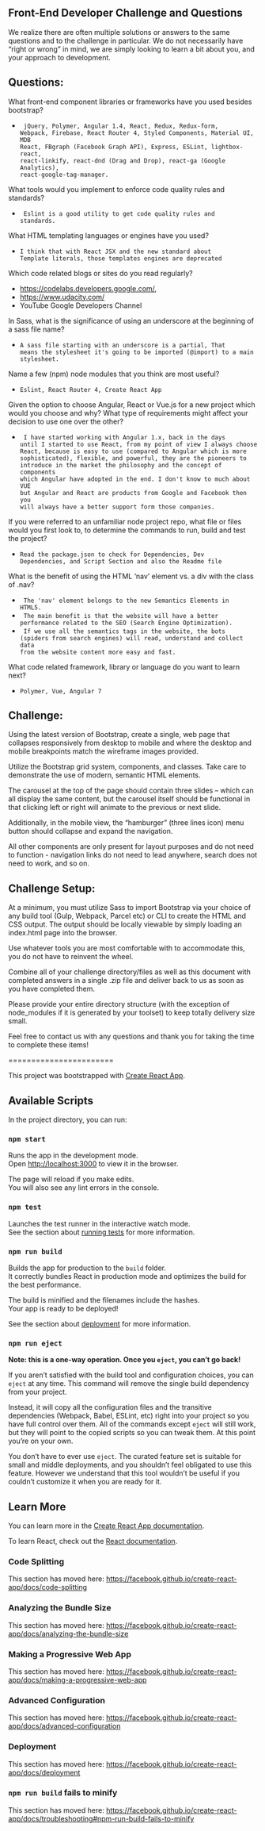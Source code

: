 ## Front-End Developer Challenge and Questions

We realize there are often multiple solutions or answers to the same questions and to the challenge in particular. We do not necessarily have “right or wrong” in mind, we are simply looking to learn a bit about you, and your approach to development. 


## Questions:

What front-end component libraries or frameworks have you used besides bootstrap?

* <code> jQuery, Polymer, Angular 1.4, React, Redux, Redux-form, Webpack, Firebase, React Router 4, Styled Components,
Material UI, MDB React, FBgraph (Facebook Graph API), Express, 
 ESLint, lightbox-react, react-linkify, react-dnd (Drag and Drop), 
react-ga (Google Analytics), react-google-tag-manager.</code>

What tools would you implement to enforce code quality rules and standards? 

* <code> Eslint is a good utility to get code quality rules and standards.</code>

What HTML templating languages or engines have you used?

* <code>I think that with React JSX and the new standard about Template literals, those templates engines are deprecated</code>


Which code related blogs or sites do you read regularly?
 
* https://codelabs.developers.google.com/,
* https://www.udacity.com/
* YouTube Google Developers Channel



In Sass, what is the significance of using an underscore at the beginning of a sass file name?

* <code>A sass file starting with an underscore is a partial, That means the stylesheet it's going to be imported (@import) to a main stylesheet.</code>

Name a few (npm) node modules that you think are most useful?
* <code>Eslint, React Router 4, Create React App </code>

Given the option to choose Angular, React or Vue.js for a new project which would you choose and why? What type of requirements might affect your decision to use one over the other?
* <code> I have started working with Angular 1.x, back in the days until I started to use React, from my point of view I always choose React, because is easy to use (compared to Angular which is more sophisticated), flexible, and powerful, they are the pioneers to introduce in the market the philosophy and the concept of components which Angular have adopted in the end.
I don't know to much about VUE but Angular and React are products from Google and Facebook then you will always have a better support form those companies.  </code>


If you were referred to an unfamiliar node project repo, what file or files would you first look to, to determine the commands to run, build and test the project?
* <code>Read the package.json to check for Dependencies, Dev Dependencies, and Script Section and also the Readme file </code>


What is the benefit of using the HTML ‘nav’ element vs. a div with the class of .nav?
* <code> The 'nav' element belongs to the new Semantics Elements in HTML5.</code>
* <code> The main benefit is that the website will have a better performance related to the SEO (Search Engine Optimization).</code>
* <code> If we use all the semantics tags in the website, the bots (spiders from search engines) will read, understand and collect data from the website content more easy and fast. </code>

What code related framework, library or language do you want to learn next?
* <code>Polymer, Vue, Angular 7</code>


## Challenge:

Using the latest version of Bootstrap, create a single, web page that collapses responsively from desktop to mobile and where the desktop and mobile breakpoints match the wireframe images provided.

Utilize the Bootstrap grid system, components, and classes. Take care to demonstrate the use of modern, semantic HTML elements.

The carousel at the top of the page should contain three slides  – which can all display the same content, but the carousel itself should be functional in that clicking left or right will animate to the previous or next slide.

Additionally, in the mobile view, the “hamburger” (three lines icon) menu button should collapse and expand the navigation.

All other components are only present for layout purposes and do not need to function - navigation links do not need to lead anywhere, search does not need to work, and so on.

## Challenge Setup:

At a minimum, you must utilize Sass to import Bootstrap via your choice of any build tool (Gulp, Webpack, Parcel etc) or CLI to create the HTML and CSS output. The output should be locally viewable by simply loading an index.html page into the browser.

Use whatever tools you are most comfortable with to accommodate this, you do not have to reinvent the wheel.

Combine all of your challenge directory/files as well as this document with completed answers in a single .zip file and deliver back to us as soon as you have completed them.

Please provide your entire directory structure (with the exception of node_modules if it is generated by your toolset) to keep totally delivery size small.

Feel free to contact us with any questions and thank you for taking the time to complete these items!

=======================

This project was bootstrapped with [Create React App](https://github.com/facebook/create-react-app).

## Available Scripts

In the project directory, you can run:

### `npm start`

Runs the app in the development mode.<br>
Open [http://localhost:3000](http://localhost:3000) to view it in the browser.

The page will reload if you make edits.<br>
You will also see any lint errors in the console.

### `npm test`

Launches the test runner in the interactive watch mode.<br>
See the section about [running tests](https://facebook.github.io/create-react-app/docs/running-tests) for more information.

### `npm run build`

Builds the app for production to the `build` folder.<br>
It correctly bundles React in production mode and optimizes the build for the best performance.

The build is minified and the filenames include the hashes.<br>
Your app is ready to be deployed!

See the section about [deployment](https://facebook.github.io/create-react-app/docs/deployment) for more information.

### `npm run eject`

**Note: this is a one-way operation. Once you `eject`, you can’t go back!**

If you aren’t satisfied with the build tool and configuration choices, you can `eject` at any time. This command will remove the single build dependency from your project.

Instead, it will copy all the configuration files and the transitive dependencies (Webpack, Babel, ESLint, etc) right into your project so you have full control over them. All of the commands except `eject` will still work, but they will point to the copied scripts so you can tweak them. At this point you’re on your own.

You don’t have to ever use `eject`. The curated feature set is suitable for small and middle deployments, and you shouldn’t feel obligated to use this feature. However we understand that this tool wouldn’t be useful if you couldn’t customize it when you are ready for it.

## Learn More

You can learn more in the [Create React App documentation](https://facebook.github.io/create-react-app/docs/getting-started).

To learn React, check out the [React documentation](https://reactjs.org/).

### Code Splitting

This section has moved here: https://facebook.github.io/create-react-app/docs/code-splitting

### Analyzing the Bundle Size

This section has moved here: https://facebook.github.io/create-react-app/docs/analyzing-the-bundle-size

### Making a Progressive Web App

This section has moved here: https://facebook.github.io/create-react-app/docs/making-a-progressive-web-app

### Advanced Configuration

This section has moved here: https://facebook.github.io/create-react-app/docs/advanced-configuration

### Deployment

This section has moved here: https://facebook.github.io/create-react-app/docs/deployment

### `npm run build` fails to minify

This section has moved here: https://facebook.github.io/create-react-app/docs/troubleshooting#npm-run-build-fails-to-minify

